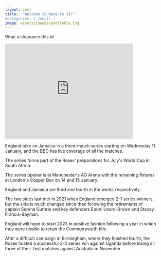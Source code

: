 ```yaml
---
layout: post
title:  "Welcome to Race to 11!"
#categories: [ Jekyll ]
image: assets/images/pooltable.jpg
---
```

What a clearance this is!

<p><iframe width="420" height="315" src="http://www.youtube.com/embed/4pMBh0pe6rw" frameborder="0" allowfullscreen></iframe></p>

England take on Jamaica in a three-match series starting on Wednesday 11 January, and the BBC has live coverage of all the matches.

The series forms part of the Roses' preparations for July's World Cup in South Africa.

The series opener is at Manchester's AO Arena with the remaining fixtures at London's Copper Box on 14 and 15 January.

England and Jamaica are third and fourth in the world, respectively.

The two sides last met in 2021 when England emerged 2-1 series winners, but the side is much changed since then following the retirements of captain Serena Guthrie and key defenders Eboni Usoro-Brown and Stacey Francis-Bayman.

England will hope to start 2023 in positive fashion following a year in which they were unable to retain the Commonwealth title.

After a difficult campaign in Birmingham, where they finished fourth, the Roses hosted a successful 3-0 series win against Uganda before losing all three of their Test matches against Australia in November.

[jekyll-docs]: https://jekyllrb.com/docs/home
[jekyll-gh]:   https://github.com/jekyll/jekyll
[jekyll-talk]: https://talk.jekyllrb.com/
